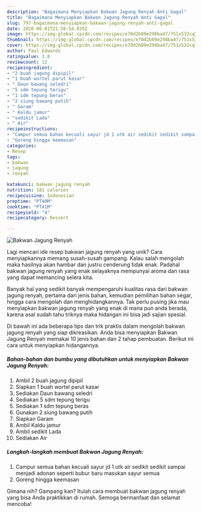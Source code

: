 ```yaml
---
description: "Bagaimana Menyiapkan Bakwan Jagung Renyah Anti Gagal"
title: "Bagaimana Menyiapkan Bakwan Jagung Renyah Anti Gagal"
slug: 797-bagaimana-menyiapkan-bakwan-jagung-renyah-anti-gagal
date: 2020-06-01T21:58:54.835Z
image: https://img-global.cpcdn.com/recipes/e70d2b89e298ba47/751x532cq70/bakwan-jagung-renyah-foto-resep-utama.jpg
thumbnail: https://img-global.cpcdn.com/recipes/e70d2b89e298ba47/751x532cq70/bakwan-jagung-renyah-foto-resep-utama.jpg
cover: https://img-global.cpcdn.com/recipes/e70d2b89e298ba47/751x532cq70/bakwan-jagung-renyah-foto-resep-utama.jpg
author: Paul Edwards
ratingvalue: 3.8
reviewcount: 12
recipeingredient:
- "2 buah jagung dipipil"
- "1 buah wortel parut kasar"
- " Daun bawang seledri"
- "5 sdm tepung terigu"
- "1 sdm tepung beras"
- "2 siung bawang putih"
- " Garam"
- " Kaldu jamur"
- "sedikit Lada"
- " Air"
recipeinstructions:
- "Campur semua bahan kecuali sayur jd 1 utk air sedikit sedikit sampai menjadi adonan seperti bubur baru masukan sayur semua"
- "Goreng hingga keemasan"
categories:
- Resep
tags:
- bakwan
- jagung
- renyah

katakunci: bakwan jagung renyah 
nutrition: 181 calories
recipecuisine: Indonesian
preptime: "PT40M"
cooktime: "PT41M"
recipeyield: "4"
recipecategory: Dessert

---
```



![Bakwan Jagung Renyah](https://img-global.cpcdn.com/recipes/e70d2b89e298ba47/751x532cq70/bakwan-jagung-renyah-foto-resep-utama.jpg)

Lagi mencari ide resep bakwan jagung renyah yang unik? Cara menyiapkannya memang susah-susah gampang. Kalau salah mengolah maka hasilnya akan hambar dan justru cenderung tidak enak. Padahal bakwan jagung renyah yang enak selayaknya mempunyai aroma dan rasa yang dapat memancing selera kita.

Banyak hal yang sedikit banyak mempengaruhi kualitas rasa dari bakwan jagung renyah, pertama dari jenis bahan, kemudian pemilihan bahan segar, hingga cara mengolah dan menghidangkannya. Tak perlu pusing jika mau menyiapkan bakwan jagung renyah yang enak di mana pun anda berada, karena asal sudah tahu triknya maka hidangan ini bisa jadi sajian spesial.




Di bawah ini ada beberapa tips dan trik praktis dalam mengolah bakwan jagung renyah yang siap dikreasikan. Anda bisa menyiapkan Bakwan Jagung Renyah memakai 10 jenis bahan dan 2 tahap pembuatan. Berikut ini cara untuk menyiapkan hidangannya.

<!--inarticleads1-->

##### Bahan-bahan dan bumbu yang dibutuhkan untuk menyiapkan Bakwan Jagung Renyah:

1. Ambil 2 buah jagung dipipil
1. Siapkan 1 buah wortel parut kasar
1. Sediakan  Daun bawang seledri
1. Sediakan 5 sdm tepung terigu
1. Sediakan 1 sdm tepung beras
1. Gunakan 2 siung bawang putih
1. Siapkan  Garam
1. Ambil  Kaldu jamur
1. Ambil sedikit Lada
1. Sediakan  Air




<!--inarticleads2-->

##### Langkah-langkah membuat Bakwan Jagung Renyah:

1. Campur semua bahan kecuali sayur jd 1 utk air sedikit sedikit sampai menjadi adonan seperti bubur baru masukan sayur semua
1. Goreng hingga keemasan




Gimana nih? Gampang kan? Itulah cara membuat bakwan jagung renyah yang bisa Anda praktikkan di rumah. Semoga bermanfaat dan selamat mencoba!
